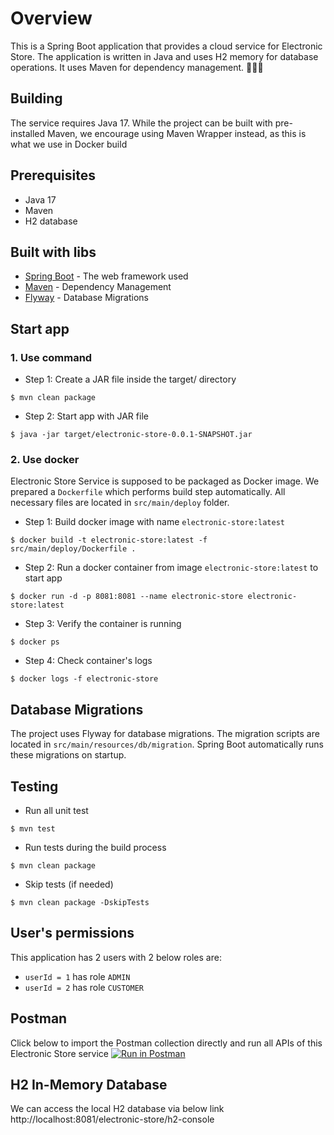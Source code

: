 # Overview
This is a Spring Boot application that provides a cloud service for Electronic Store. The application is written in Java and uses H2 memory for database operations. It uses Maven for dependency management.
🚀🚀🚀

## Building
The service requires Java 17. While the project can be built with pre-installed Maven, we
encourage using Maven Wrapper instead, as this is what we use in Docker build

## Prerequisites
- Java 17
- Maven
- H2 database

## Built with libs
- [Spring Boot](https://spring.io/projects/spring-boot) - The web framework used
- [Maven](https://maven.apache.org/) - Dependency Management
- [Flyway](https://flywaydb.org/) - Database Migrations

## Start app
### 1. Use command
- Step 1: Create a JAR file inside the target/ directory

```shell
$ mvn clean package
```

- Step 2: Start app with JAR file
```shell
$ java -jar target/electronic-store-0.0.1-SNAPSHOT.jar
```

### 2. Use docker
Electronic Store Service is supposed to be packaged as Docker image. We prepared a `Dockerfile` which performs
build step automatically. All necessary files are located in `src/main/deploy` folder.

- Step 1: Build docker image with name `electronic-store:latest`
```shell
$ docker build -t electronic-store:latest -f src/main/deploy/Dockerfile .
```

- Step 2: Run a docker container from image `electronic-store:latest` to start app
```shell
$ docker run -d -p 8081:8081 --name electronic-store electronic-store:latest
```

- Step 3: Verify the container is running
```shell
$ docker ps
```

- Step 4: Check container's logs
```shell
$ docker logs -f electronic-store
```

## Database Migrations
The project uses Flyway for database migrations. The migration scripts are located in `src/main/resources/db/migration`. Spring Boot automatically runs these migrations on startup.

## Testing
- Run all unit test
```shell
$ mvn test
```
- Run tests during the build process
```shell
$ mvn clean package
```
- Skip tests (if needed)
```shell
$ mvn clean package -DskipTests
```

## User's permissions
This application has 2 users with 2 below roles are:
- `userId = 1` has role `ADMIN`
- `userId = 2` has role `CUSTOMER`

## Postman
Click below to import the Postman collection directly and run all APIs of this Electronic Store service
[![Run in Postman](https://run.pstmn.io/button.svg)](https://crimson-robot-796750.postman.co/workspace/My-Workspace~0a543df6-71bb-4a3d-8f07-e0178bef70c6/collection/5183235-fb9f3cc1-426e-48aa-9b8a-d7968c68a111?action=share&creator=5183235)

## H2 In-Memory Database
We can access the local H2 database via below link
http://localhost:8081/electronic-store/h2-console




